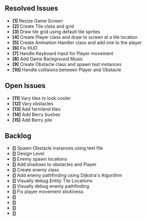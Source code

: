 ## Resolved Issues ##

- **[1]** Resize Game Screen
- **[2]** Create Tile class and grid
- **[3]** Draw tile grid using default tile sprites
- **[4]** Create Player class and draw to screen at a tile location
- **[5]** Create Animation Handler class and add one to the player
- **[6]** Fix HUD
- **[7]** Handle Keyboard Input for Player movement
- **[8]** Add Game Background Music
- **[9]** Create Obstacle class and spawn test instances
- **[10]** Handle collisions between Player and Obstacle

## Open Issues ##

- **[11]** Vary tiles to look cooler
- **[12]** Vary obstacles
- **[13]** Add farmland tiles
- **[14]** Add Berry bushes
- **[15]** Add Berry pile

## Backlog ##

- **[]** Spawn Obstacle instances using text file
- **[]** Design Level
- **[]** Enemy spawn locations
- **[]** Add shadows to obstacles and Player
- **[]** Create enemy class
- **[]** Add enemy pathfinding using Dijkstra's Algorithm
- **[]** Visually debug Entity Tile Locations
- **[]** Visually debug enemy pathfinding
- **[]** Fix player movement stickiness
- **[]** 
- **[]** 
- **[]** 
- **[]** 
